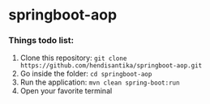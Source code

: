 # springboot-aop

### Things todo list:

1. Clone this repository: `git clone https://github.com/hendisantika/springboot-aop.git`
2. Go inside the folder: `cd springboot-aop`
3. Run the application: `mvn clean spring-boot:run`
4. Open your favorite terminal
